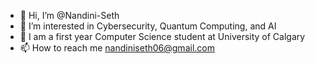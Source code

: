 - 👋 Hi, I’m @Nandini-Seth
- 👀 I’m interested in Cybersecurity, Quantum Computing, and AI
- 🌱 I am a first year Computer Science student at University of Calgary
- 📫 How to reach me nandiniseth06@gmail.com
